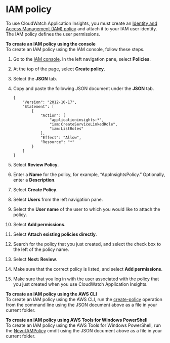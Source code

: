 # IAM policy<a name="appinsights-iam"></a>

To use CloudWatch Application Insights, you must create an [Identity and Access Management \(IAM\) policy](https://docs.aws.amazon.com/IAM/latest/UserGuide/access_policies.html) and attach it to your IAM user identity\. The IAM policy defines the user permissions\.

**To create an IAM policy using the console**  
To create an IAM policy using the IAM console, follow these steps\.

1. Go to the [IAM console](https://console.aws.amazon.com/iam/home)\. In the left navigation pane, select **Policies**\.

1. At the top of the page, select **Create policy**\.

1. Select the **JSON** tab\.

1. Copy and paste the following JSON document under the **JSON** tab\.

   ```
   {
       "Version": "2012-10-17",
       "Statement": [
           {
               "Action": [
                   "applicationinsights:*",
                   "iam:CreateServiceLinkedRole",
                   "iam:ListRoles"
               ],
               "Effect": "Allow",
               "Resource": "*"
           }
       ]
   }
   ```

1. Select **Review Policy**\.

1. Enter a **Name** for the policy, for example, “AppInsightsPolicy\.” Optionally, enter a **Description**\.

1. Select **Create Policy**\.

1. Select **Users** from the left navigation pane\.

1. Select the **User name** of the user to which you would like to attach the policy\.

1. Select **Add permissions**\.

1. Select **Attach existing policies directly**\.

1. Search for the policy that you just created, and select the check box to the left of the policy name\.

1. Select **Next: Review**\.

1. Make sure that the correct policy is listed, and select **Add permissions**\.

1. Make sure that you log in with the user associated with the policy that you just created when you use CloudWatch Application Insights\.

**To create an IAM policy using the AWS CLI**  
To create an IAM policy using the AWS CLI, run the [create\-policy](https://docs.aws.amazon.com/cli/latest/reference/iam/create-policy.html) operation from the command line using the JSON document above as a file in your current folder\. 

**To create an IAM policy using AWS Tools for Windows PowerShell**  
To create an IAM policy using the AWS Tools for Windows PowerShell, run the [New\-IAMPolicy](https://docs.aws.amazon.com/powershell/latest/reference/items/New-IAMPolicy.html) cmdlt using the JSON document above as a file in your current folder\. 